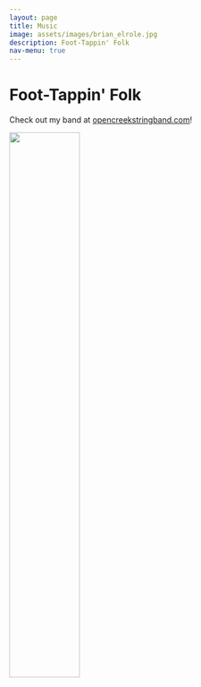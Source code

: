 ```yaml
---
layout: page
title: Music
image: assets/images/brian_elrole.jpg
description: Foot-Tappin' Folk
nav-menu: true
---
```

# Foot-Tappin' Folk  
Check out my band at [opencreekstringband.com](https://opencreekstringband.com)!

<img src="https://opencreekstringband.com/assets/img/opencreeksmiles.jpeg" width="50%">